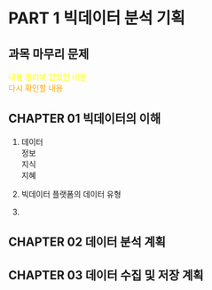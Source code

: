 # PART 1 빅데이터 분석 기획

## 과목 마무리 문제

<span style="color:yellow">내용 정리에 없었던 내용</span>
<br><span style="color:orange">다시 확인할 내용</span>

## CHAPTER 01 빅데이터의 이해

1. 데이터
<br>정보
<br>지식
<br>지혜

2. 빅데이터 플랫폼의 데이터 유형

3. 

## CHAPTER 02 데이터 분석 계획

## CHAPTER 03 데이터 수집 및 저장 계획